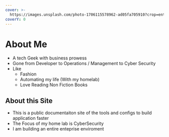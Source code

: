 ```yaml
---
cover: >-
  https://images.unsplash.com/photo-1706115578962-ad05fa705910?crop=entropy&cs=srgb&fm=jpg&ixid=M3wxOTcwMjR8MHwxfHJhbmRvbXx8fHx8fHx8fDE3MDcwMjA2NTZ8&ixlib=rb-4.0.3&q=85
coverY: 0
---
```


# About Me

* A tech Geek with business prowess
* Gone from Developer to Operations / Management to Cyber Security
* Like
  * Fashion
  * Automating my life (With my homelab)
  * Love Reading Non Fiction Books

## About this Site

* This is a public documentaiton site of the tools and configs to build application faster
* The Focus of my home lab is CyberSecurity
* I am building an entire enteprise enviroment
